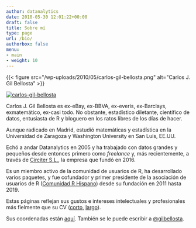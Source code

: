 ```yaml
---
author: datanalytics
date: 2010-05-30 12:01:22+00:00
draft: false
title: Sobre mí
type: page
url: /bio/
authorbox: false
menu:
- main
- weight: 10
---
```


{{< figure src="/wp-uploads/2010/05/carlos-gil-bellosta.png" alt="Carlos J. Gil Bellosta" >}}

[![carlos-gil-bellosta](/wp-uploads/2010/05/carlos-gil-bellosta.png)
](http://www.datanalytics.com/wp-uploads/2010/05/carlos-gil-bellosta.png)

Carlos J. Gil Bellosta es ex-eBay, ex-BBVA, ex-everis, ex-Barclays, exmatemático, ex-casi todo. No obstante, estadístico diletante, científico de datos, entusiasta de R y bloguero en los ratos libres de los días de hacer.

Aunque radicado en Madrid, estudió matemáticas y estadística en la Universidad de Zaragoza y Washington University en San Luis, EE.UU.

Echó a andar Datanalytics en 2005 y ha trabajado con datos grandes y pequeños desde entonces primero como _freelance_ y, más recientemente, a través de [Circiter S.L.](http://circiter.es), la empresa que fundó en 2016.

Es un miembro activo de la comunidad de usuarios de R, ha desarrollado varios paquetes, y fue cofundador y primer presidente de la asociación de usuarios de R ([Comunidad R Hispano](http://r-es.org)) desde su fundación en 2011 hasta 2019.

Estas páginas reflejan sus gustos e intereses intelectuales y profesionales más fielmente que su CV ([corto](../uploads/cv_gil_bellosta_es.pdf), [largo](../uploads/cv_gil_bellosta_en.pdf)).

Sus coordenadas están [aquí](https://www.google.ch/search?q=gil+bellosta). También se le puede escribir a [@gilbellosta](https://twitter.com/gilbellosta).
